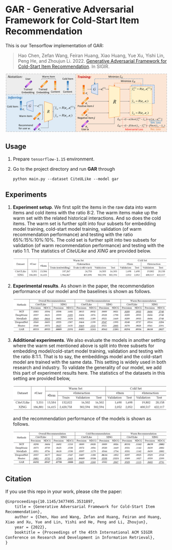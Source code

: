 # GAR - Generative Adversarial Framework for Cold-Start Item Recommendation
This is our Tensorflow implementation of GAR: 

>Hao Chen, Zefan Wang, Feiran Huang, Xiao Huang, Yue Xu, Yishi Lin, Peng He, and Zhoujun Li. 2022. [Generative Adversarial Framework for Cold-Start Item Recommendation](https://dl.acm.org/doi/abs/10.1145/3477495.3531897). In SIGIR.

![GAR Framework](figure/framework.svg)

## Usage

1. Prepare `tensorflow-1.15` environment. 

2. Go to the project directory and run **GAR** through
   
      ```
     python main.py --dataset CiteULike --model gar
      ```
      
## Experiments

1. **Experiment setup**. We first split the items in the raw data into warm items and cold items with the ratio 8:2. The warm items make up the warm set with the related historical interactions. And so does the cold items. The warm set is further split into four subsets for embedding model training, cold-start model training, validation (of warm recommendation performance) and testing with the ratio 65%:15%:10%:10%. The cold set is further split into two subsets for validation (of warm recommendation performance) and testing with the ratio 1:1. The statistics of *CiteULike* and *XING* are provided below.

    ![data](figure/statistics.png)

2. **Experimental results**. As shown in the paper, the recommendation performance of our model and the baselines is shown as follows.

    ![results](figure/experiment.png)

3. **Additional experiments**. We also evaluate the models in another setting where the warm set mentioned above is split into three subsets for embedding model/cold-start model training, validation and testing with the ratio 8:1:1. That is to say, the embeddings model and the cold-start model are trained with the same data. This setting is widely used in both research and industry. To validate the generality of our model, we add this part of experiment results here. The statistics of the datasets in this setting are provided below, 
    
    ![data](figure/add_statistics.png)
    
    and the recommendation performance of the models is shown as follows. 
    
    ![results](figure/add_experiment.png) 

## Citation 
If you use this repo in your work, please cite the paper:
```
@inproceedings{10.1145/3477495.3531897,
	title = {Generative Adversarial Framework for Cold-Start Item Recommendation},
	author = {Chen, Hao and Wang, Zefan and Huang, Feiran and Huang, Xiao and Xu, Yue and Lin, Yishi and He, Peng and Li, Zhoujun},
	year = {2022},
	booktitle = {Proceedings of the 45th International ACM SIGIR Conference on Research and Development in Information Retrieval},
}
```